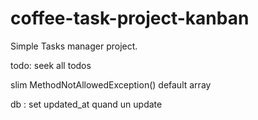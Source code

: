# coffee-task-project-kanban

Simple Tasks manager project.



todo: seek all todos

slim MethodNotAllowedException() default array

db : set updated_at quand un update
